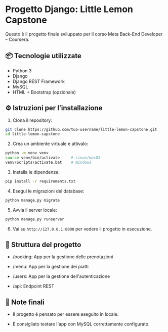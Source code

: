 # Progetto Django: Little Lemon Capstone

Questo è il progetto finale sviluppato per il corso Meta Back-End Developer – Coursera.

## 📦 Tecnologie utilizzate

- Python 3
- Django
- Django REST Framework
- MySQL
- HTML + Bootstrap (opzionale)

## ⚙️ Istruzioni per l’installazione

1. Clona il repository:

```bash
git clone https://github.com/tuo-username/little-lemon-capstone.git
cd little-lemon-capstone
```
2. Crea un ambiente virtuale e attivalo:

```bash
python -m venv venv
source venv/bin/activate     # Linux/macOS
venv\Scripts\activate.bat    # Windows
```
3. Installa le dipendenze:
```bash
pip install -r requirements.txt
```
4. Esegui le migrazioni del database:
```bash
python manage.py migrate
```
5. Avvia il server locale:
```bash
python manage.py runserver
```
6. Vai su ```http://127.0.0.1:8000``` per vedere il progetto in esecuzione.

## 📁 Struttura del progetto

- /booking: App per la gestione delle prenotazioni

- /menu: App per la gestione dei piatti

- /users: App per la gestione dell'autenticazione

- /api: Endpoint REST

## 📌 Note finali

- Il progetto è pensato per essere eseguito in locale.
  
- È consigliato testare l'app con MySQL correttamente configurato.
